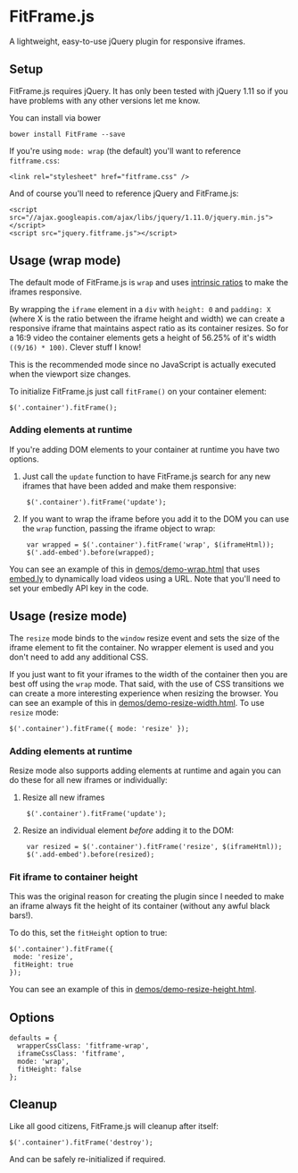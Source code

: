 FitFrame.js
===========

A lightweight, easy-to-use jQuery plugin for responsive iframes.


## Setup

FitFrame.js requires jQuery. It has only been tested with jQuery 1.11 so if you have problems with any other versions let me know.

You can install via bower

    bower install FitFrame --save

If you're using `mode: wrap` (the default) you'll want to reference `fitframe.css`:

	<link rel="stylesheet" href="fitframe.css" />
	
And of course you'll need to reference jQuery and FitFrame.js:

	<script src="//ajax.googleapis.com/ajax/libs/jquery/1.11.0/jquery.min.js"></script>
	<script src="jquery.fitframe.js"></script>
	
## Usage (wrap mode)

The default mode of FitFrame.js is `wrap` and uses [intrinsic ratios](http://alistapart.com/article/creating-intrinsic-ratios-for-video) to make the iframes responsive.

By wrapping the `iframe` element in a `div` with `height: 0` and `padding: X` (where X is the ratio between the iframe height and width) we can create a responsive iframe that maintains aspect ratio as its container resizes. So for a 16:9 video the container elements gets a height of 56.25% of it's width `((9/16) * 100)`. Clever stuff I know!

This is the recommended mode since no JavaScript is actually executed when the viewport size changes.

To initialize FitFrame.js just call `fitFrame()` on your container element:

	$('.container').fitFrame();

### Adding elements at runtime

If you're adding DOM elements to your container at runtime you have two options.

1. Just call the `update` function to have FitFrame.js search for any new iframes that have been added and make them responsive:

		$('.container').fitFrame('update');
	
2. If you want to wrap the iframe before you add it to the DOM you can use the `wrap` function, passing the iframe object to wrap:

		var wrapped = $('.container').fitFrame('wrap', $(iframeHtml));      
		$('.add-embed').before(wrapped);


You can see an example of this in [demos/demo-wrap.html](demos/demo-wrap.html) that uses [embed.ly](http://embed.ly/) to dynamically load videos using a URL. Note that you'll need to set your embedly API key in the code.

## Usage (resize mode)       

The `resize` mode binds to the `window` resize event and sets the size of the iframe element to fit the container. No wrapper element is used and you don't need to add any additional CSS.

If you just want to fit your iframes to the width of the container then you are best off using the `wrap` mode. That said, with the use of CSS transitions we can create a more interesting experience when resizing the browser. You can see an example of this in [demos/demo-resize-width.html](demos/demo-resize-width.html). To use `resize` mode:

	$('.container').fitFrame({ mode: 'resize' });

### Adding elements at runtime

Resize mode also supports adding elements at runtime and again you can do these for all new iframes or individually:

1. Resize all new iframes

		$('.container').fitFrame('update');
	
2. Resize an individual element *before* adding it to the DOM:

        var resized = $('.container').fitFrame('resize', $(iframeHtml));      
        $('.add-embed').before(resized);
        

### Fit iframe to container height

This was the original reason for creating the plugin since I needed to make an iframe always fit the height of its container (without any awful black bars!).

To do this, set the `fitHeight` option to true:

	$('.container').fitFrame({
	 mode: 'resize',
	 fitHeight: true
	});
	
You can see an example of this in [demos/demo-resize-height.html](demos/demo-resize-height.html).

## Options

	defaults = {
	  wrapperCssClass: 'fitframe-wrap',
	  iframeCssClass: 'fitframe',
	  mode: 'wrap',
	  fitHeight: false
	};

## Cleanup

Like all good citizens, FitFrame.js will cleanup after itself:

	$('.container').fitFrame('destroy');
	
And can be safely re-initialized if required.